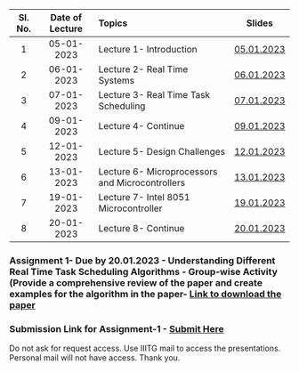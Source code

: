 

| Sl. No. | Date of Lecture        | Topics  | Slides   |
|:---:|:--:|:--|:--------------------------:|
| 1   | 05-01-2023   |Lecture 1- Introduction | [05.01.2023](https://drive.google.com/file/d/1wEf25329wgzylBdTTkXd4rNV6B3yo-vC/view?usp=share_link)|
| 2   | 06-01-2023   |Lecture 2- Real Time Systems | [06.01.2023](https://drive.google.com/file/d/1qR2oTMPUErEtdNWZW7KtAAkqHAwTF3KE/view?usp=share_link)|
| 3   | 07-01-2023   |Lecture 3- Real Time Task Scheduling | [07.01.2023](https://drive.google.com/file/d/1ufg82qIz2jYHU7LjtNUBgsIgwzsZeg-Y/view?usp=share_link)|
| 4   | 09-01-2023   |Lecture 4- Continue| [09.01.2023](https://drive.google.com/file/d/1ufg82qIz2jYHU7LjtNUBgsIgwzsZeg-Y/view?usp=share_link)|
| 5   | 12-01-2023   |Lecture 5- Design Challenges| [12.01.2023](https://drive.google.com/file/d/1R1DNqupgo8mkIZxP5l24K6m3J6ZuAixc/view?usp=share_link)|
| 6   | 13-01-2023   |Lecture 6- Microprocessors and Microcontrollers| [13.01.2023](https://drive.google.com/file/d/1vNFra13e7Stp51hsLfDopIkzSdg3uHWO/view?usp=share_link)|
| 7   | 19-01-2023   |Lecture 7- Intel 8051 Microcontroller| [19.01.2023](https://drive.google.com/file/d/10ArEboO9aisErVPKrsf_AE2xOkqnydVC/view?usp=share_link)|
| 8   | 20-01-2023   |Lecture 8- Continue| [20.01.2023](https://drive.google.com/file/d/1xqGpo2B_i7HZNVGAxtUCe7l01G-C-rMb/view?usp=share_link)|



### Assignment 1- Due by 20.01.2023 - Understanding Different Real Time Task Scheduling Algorithms - Group-wise Activity (Provide a comprehensive review of the paper and create examples for the algorithm in the paper- [Link to download the paper](https://kilthub.cmu.edu/ndownloader/files/12122975)
### Submission Link for Assignment-1 - [Submit Here]()

Do not ask for request access. Use IIITG mail to access the presentations. Personal mail will not have access. Thank you. 


